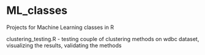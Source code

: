 # ML_classes
Projects for Machine Learning classes in R

clustering_testing.R - testing couple of clustering methods on wdbc dataset, visualizing the results, validating the methods
